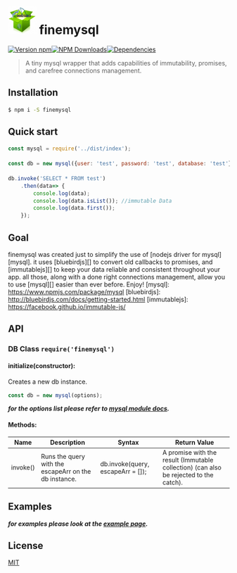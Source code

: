 <img height="64" width="64" src="https://raw.githubusercontent.com/rannn505/finemysql/master/assets/finemysql.png"> finemysql
===

[![Version npm](https://img.shields.io/npm/v/finemysql.svg?style=flat-square)](https://www.npmjs.com/package/finemysql)[![NPM Downloads](https://img.shields.io/npm/dt/finemysql.svg?style=flat-square)](https://www.npmjs.com/package/finemysql)[![Dependencies](https://img.shields.io/david/rannn505/finemysql.svg?style=flat-square)](https://david-dm.org/rannn505/finemysql)

>  A tiny mysql wrapper that adds capabilities of immutability, promises, and carefree connections management.

## Installation
```bash
$ npm i -S finemysql
```


## Quick start
```javascript
const mysql = require('../dist/index');

const db = new mysql({user: 'test', password: 'test', database: 'test'});

db.invoke('SELECT * FROM test')
    .then(data=> {
        console.log(data);
        console.log(data.isList()); //immutable Data
        console.log(data.first());
    });
```


## Goal

finemysql was created just to simplify the use of [nodejs driver for mysql][mysql].
it uses [bluebirdjs][] to convert old callbacks to promises, and [immutablejs][] to keep your data reliable and consistent throughout your app.
all those, along with a done right connections management, allow you to use [mysql][] easier than ever before. Enjoy!
[mysql]: https://www.npmjs.com/package/mysql
[bluebirdjs]: http://bluebirdjs.com/docs/getting-started.html
[immutablejs]: https://facebook.github.io/immutable-js/


## API

### DB Class `require('finemysql')`

#### initialize(constructor):
Creates a new db instance.
```javascript
const db = new mysql(options);
```
***for the options list please refer to [mysql module docs](https://www.npmjs.com/package/mysql#connection-options).***

#### Methods:
| Name     | Description                                           | Syntax                            | Return Value                                                                          |
|----------|-------------------------------------------------------|-----------------------------------|---------------------------------------------------------------------------------------|
| invoke() | Runs the query with the escapeArr on the db instance. | db.invoke(query, escapeArr = []); | A promise with the result (Immutable collection) (can also be rejected to the catch). |


## Examples

***for examples please look at the [example page](https://github.com/rannn505/finemysql/blob/master/example/example.js).***


## License

  [MIT](LICENSE)
